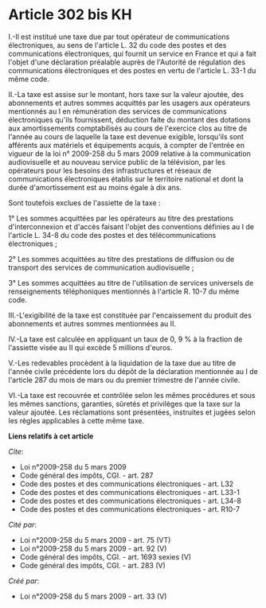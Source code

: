 # Article 302 bis KH

I.-Il est institué une taxe due par tout opérateur de communications électroniques, au sens de l'article L. 32 du code des
postes et des communications électroniques, qui fournit un service en France et qui a fait l'objet d'une déclaration
préalable auprès de l'Autorité de régulation des communications électroniques et des postes en vertu de l'article L. 33-1 du
même code. 

II.-La taxe est assise sur le montant, hors taxe sur la valeur ajoutée, des abonnements et autres sommes acquittés par les
usagers aux opérateurs mentionnés au I en rémunération des services de communications électroniques qu'ils fournissent,
déduction faite du montant des dotations aux amortissements comptabilisés au cours de l'exercice clos au titre de l'année au
cours de laquelle la taxe est devenue exigible, lorsqu'ils sont afférents aux matériels et équipements acquis, à compter de
l'entrée en vigueur de la loi n° 2009-258 du 5 mars 2009 relative à la communication audiovisuelle et au nouveau service
public de la télévision, par les opérateurs pour les besoins des infrastructures et réseaux de communications électroniques
établis sur le territoire national et dont la durée d'amortissement est au moins égale à dix ans. 

Sont toutefois exclues de l'assiette de la taxe : 

1° Les sommes acquittées par les opérateurs au titre des prestations d'interconnexion et d'accès faisant l'objet des
conventions définies au I de l'article L. 34-8 du code des postes et des télécommunications électroniques ; 

2° Les sommes acquittées au titre des prestations de diffusion ou de transport des services de communication audiovisuelle ; 

3° Les sommes acquittées au titre de l'utilisation de services universels de renseignements téléphoniques mentionnés à
l'article R. 10-7 du même code. 

III.-L'exigibilité de la taxe est constituée par l'encaissement du produit des abonnements et autres sommes mentionnées au
II. 

IV.-La taxe est calculée en appliquant un taux de 0, 9 % à la fraction de l'assiette visée au II qui excède 5 millions
d'euros.

V.-Les redevables procèdent à la liquidation de la taxe due au titre de l'année civile précédente lors du dépôt de la
déclaration mentionnée au I de l'article 287 du mois de mars ou du premier trimestre de l'année civile. 

VI.-La taxe est recouvrée et contrôlée selon les mêmes procédures et sous les mêmes sanctions, garanties, sûretés et
privilèges que la taxe sur la valeur ajoutée. Les réclamations sont présentées, instruites et jugées selon les règles
applicables à cette même taxe.

**Liens relatifs à cet article**

_Cite_:

  - Loi n°2009-258 du 5 mars 2009
  - Code général des impôts, CGI. - art. 287
  - Code des postes et des communications électroniques - art. L32
  - Code des postes et des communications électroniques - art. L33-1
  - Code des postes et des communications électroniques - art. L34-8
  - Code des postes et des communications électroniques - art. R10-7

_Cité par_:

  - Loi n°2009-258 du 5 mars 2009 - art. 75 (VT)
  - Loi n°2009-258 du 5 mars 2009 - art. 92 (V)
  - Code général des impôts, CGI. - art. 1693 sexies (V)
  - Code général des impôts, CGI. - art. 283 (V)

_Créé par_:

  - Loi n°2009-258 du 5 mars 2009 - art. 33 (V)
